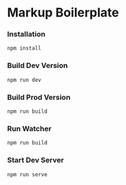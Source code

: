 # Markup Boilerplate

### Installation

```
npm install
```

### Build Dev Version

```
npm run dev
```

### Build Prod Version

```
npm run build
```

### Run Watcher

```
npm run build
```

### Start Dev Server

```
npm run serve
```
